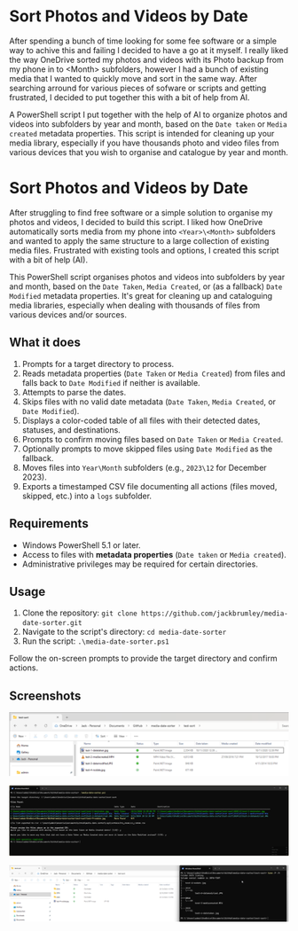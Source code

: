 # Sort Photos and Videos by Date

After spending a bunch of time looking for some fee software or a simple way to achive this and failing I decided to have a go at it myself. I really liked the way OneDrive sorted my photos and videos with its Photo backup from my phone in to <Year>\<Month> subfolders, however I had a bunch of existing media that I wanted to quickly move and sort in the same way. After searching arround for various pieces of sofware or scripts and getting frustrated, I decided to put together this with a bit of help from AI.

A PowerShell script I put together with the help of AI to organize photos and videos into subfolders by year and month, based on the `Date taken` or `Media created` metadata properties. This script is intended for cleaning up your media library, especially if you have thousands photo and video files from various devices that you wish to organise and catalogue by year and month.



# Sort Photos and Videos by Date

After struggling to find free software or a simple solution to organise my photos and videos, I decided to build this script. I liked how OneDrive automatically sorts media from my phone into `<Year>\<Month>` subfolders and wanted to apply the same structure to a large collection of existing media files. Frustrated with existing tools and options, I created this script with a bit of help (AI).

This PowerShell script organises photos and videos into subfolders by year and month, based on the `Date Taken`, `Media Created`, or (as a fallback) `Date Modified` metadata properties. It's great for cleaning up and cataloguing media libraries, especially when dealing with thousands of files from various devices and/or sources.


## What it does

1. Prompts for a target directory to process.
2. Reads metadata properties (`Date Taken` or `Media Created`) from files and falls back to `Date Modified` if neither is available.
3. Attempts to parse the dates.
4. Skips files with no valid date metadata (`Date Taken`, `Media Created`, or `Date Modified`).
5. Displays a color-coded table of all files with their detected dates, statuses, and destinations.
6. Prompts to confirm moving files based on `Date Taken` or `Media Created`.
7. Optionally prompts to move skipped files using `Date Modified` as the fallback.
8. Moves files into `Year\Month` subfolders (e.g., `2023\12` for December 2023).
9. Exports a timestamped CSV file documenting all actions (files moved, skipped, etc.) into a `logs` subfolder.

## Requirements

- Windows PowerShell 5.1 or later.
- Access to files with **metadata properties** (`Date taken` or `Media created`).
- Administrative privileges may be required for certain directories.

## Usage

1. Clone the repository: `git clone https://github.com/jackbrumley/media-date-sorter.git`
2. Navigate to the script's directory: `cd media-date-sorter`
3. Run the script: `.\media-date-sorter.ps1`

Follow the on-screen prompts to provide the target directory and confirm actions.

## Screenshots

![Example Screenshot](screenshots/20241222_130747.png)

![Example Screenshot](screenshots/20241222_130845.png)

![Example Screenshot](screenshots/20241222_131630.png)


